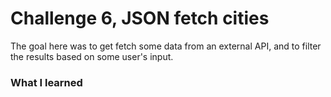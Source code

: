 # Challenge 6, JSON fetch cities
The goal here was to get fetch some data from an external API, and to filter the results based on some user's input.

### What I learned